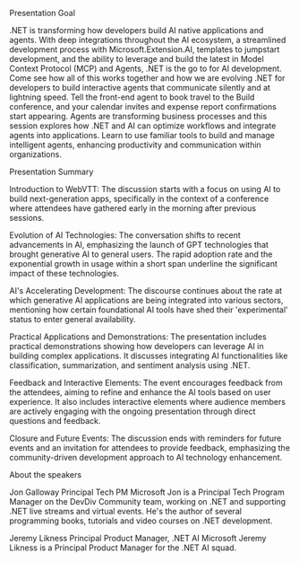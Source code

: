 Presentation Goal 

.NET is transforming how developers build AI native applications and agents. With deep integrations throughout the AI ecosystem, a streamlined development process with Microsoft.Extension.AI, templates to jumpstart development, and the ability to leverage and build the latest in Model Context Protocol (MCP) and Agents, .NET is the go to for AI development. Come see how all of this works together and how we are evolving .NET for developers to build interactive agents that communicate silently and at lightning speed. Tell the front-end agent to book travel to the Build conference, and your calendar invites and expense report confirmations start appearing. Agents are transforming business processes and this session explores how .NET and AI can optimize workflows and integrate agents into applications. Learn to use familiar tools to build and manage intelligent agents, enhancing productivity and communication within organizations.


Presentation Summary

Introduction to WebVTT: The discussion starts with a focus on using AI to build next-generation apps, specifically in the context of a conference where attendees have gathered early in the morning after previous sessions.



Evolution of AI Technologies: The conversation shifts to recent advancements in AI, emphasizing the launch of GPT technologies that brought generative AI to general users. The rapid adoption rate and the exponential growth in usage within a short span underline the significant impact of these technologies.



AI's Accelerating Development: The discourse continues about the rate at which generative AI applications are being integrated into various sectors, mentioning how certain foundational AI tools have shed their 'experimental' status to enter general availability.



Practical Applications and Demonstrations: The presentation includes practical demonstrations showing how developers can leverage AI in building complex applications. It discusses integrating AI functionalities like classification, summarization, and sentiment analysis using .NET.



Feedback and Interactive Elements: The event encourages feedback from the attendees, aiming to refine and enhance the AI tools based on user experience. It also includes interactive elements where audience members are actively engaging with the ongoing presentation through direct questions and feedback.



Closure and Future Events: The discussion ends with reminders for future events and an invitation for attendees to provide feedback, emphasizing the community-driven development approach to AI technology enhancement.


About the speakers

Jon Galloway
Principal Tech PM
Microsoft
Jon is a Principal Tech Program Manager on the DevDiv Community team, working on .NET and supporting .NET live streams and virtual events. He's the author of several programming books, tutorials and video courses on .NET development.

Jeremy Likness
Principal Product Manager, .NET AI
Microsoft
Jeremy Likness is a Principal Product Manager for the .NET AI squad.